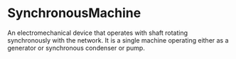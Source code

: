 # SynchronousMachine

An electromechanical device that operates with shaft rotating synchronously with the network. It is a single machine operating either as a generator or synchronous condenser or pump.



